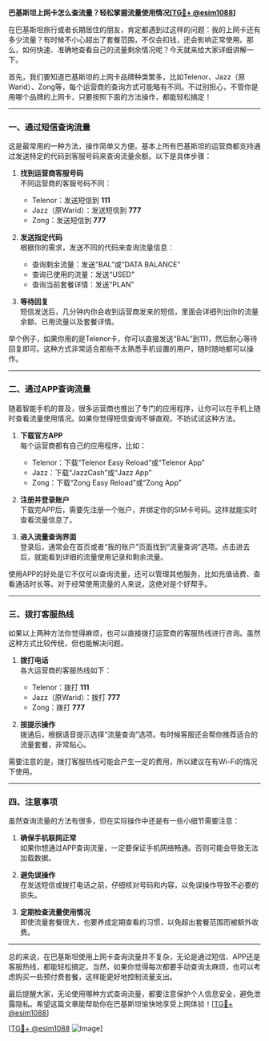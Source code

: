 **巴基斯坦上网卡怎么查流量？轻松掌握流量使用情况[[TG💪+ @esim1088](https://t.me/s/esim1088)]**

在巴基斯坦旅行或者长期居住的朋友，肯定都遇到过这样的问题：我的上网卡还有多少流量？有时候不小心超出了套餐范围，不仅会扣钱，还会影响正常使用。那么，如何快速、准确地查看自己的流量剩余情况呢？今天就来给大家详细讲解一下。

首先，我们要知道巴基斯坦的上网卡品牌种类繁多，比如Telenor、Jazz（原Warid）、Zong等，每个运营商的查询方式可能略有不同。不过别担心，不管你是用哪个品牌的上网卡，只要按照下面的方法操作，都能轻松搞定！

---

### **一、通过短信查询流量**

这是最常用的一种方法，操作简单又方便。基本上所有巴基斯坦的运营商都支持通过发送特定的代码到客服号码来查询流量余额。以下是具体步骤：

1. **找到运营商客服号码**  
   不同运营商的客服号码不同：
   - Telenor：发送短信到 **111**
   - Jazz（原Warid）：发送短信到 **777**
   - Zong：发送短信到 **777**

2. **发送指定代码**  
   根据你的需求，发送不同的代码来查询流量信息：
   - 查询剩余流量：发送“BAL”或“DATA BALANCE”
   - 查询已使用的流量：发送“USED”
   - 查询当前套餐详情：发送“PLAN”

3. **等待回复**  
   短信发送后，几分钟内你会收到运营商发来的短信，里面会详细列出你的流量余额、已用流量以及套餐详情。

举个例子，如果你用的是Telenor卡，你可以直接发送“BAL”到111，然后耐心等待回复即可。这种方式非常适合那些不太熟悉手机设置的用户，随时随地都可以操作。

---

### **二、通过APP查询流量**

随着智能手机的普及，很多运营商也推出了专门的应用程序，让你可以在手机上随时查看流量使用情况。如果你觉得短信查询不够直观，不妨试试这种方法。

1. **下载官方APP**  
   每个运营商都有自己的应用程序，比如：
   - Telenor：下载“Telenor Easy Reload”或“Telenor App”
   - Jazz：下载“JazzCash”或“Jazz App”
   - Zong：下载“Zong Easy Reload”或“Zong App”

2. **注册并登录账户**  
   下载完APP后，需要先注册一个账户，并绑定你的SIM卡号码。这样就能实时查看流量信息了。

3. **进入流量查询界面**  
   登录后，通常会在首页或者“我的账户”页面找到“流量查询”选项。点击进去后，就能看到详细的流量使用记录和剩余流量。

使用APP的好处是它不仅可以查询流量，还可以管理其他服务，比如充值话费、查看通话时长等。对于经常使用流量的人来说，这绝对是个好帮手。

---

### **三、拨打客服热线**

如果以上两种方法你觉得麻烦，也可以直接拨打运营商的客服热线进行咨询。虽然这种方式比较传统，但也能解决问题。

1. **拨打电话**  
   各大运营商的客服热线如下：
   - Telenor：拨打 **111**
   - Jazz（原Warid）：拨打 **777**
   - Zong：拨打 **777**

2. **按提示操作**  
   拨通后，根据语音提示选择“流量查询”选项。有时候客服还会帮你推荐适合的流量套餐，非常贴心。

需要注意的是，拨打客服热线可能会产生一定的费用，所以建议在有Wi-Fi的情况下使用。

---

### **四、注意事项**

虽然查询流量的方法有很多，但在实际操作中还是有一些小细节需要注意：

1. **确保手机联网正常**  
   如果你想通过APP查询流量，一定要保证手机网络畅通。否则可能会导致无法加载数据。

2. **避免误操作**  
   在发送短信或拨打电话之前，仔细核对号码和内容，以免误操作导致不必要的损失。

3. **定期检查流量使用情况**  
   即使流量套餐很大，也要养成定期查看的习惯，以免超出套餐范围而被额外收费。

---

总的来说，在巴基斯坦使用上网卡查询流量并不复杂，无论是通过短信、APP还是客服热线，都能轻松搞定。当然，如果你觉得每次都要手动查询太麻烦，也可以考虑购买一些预付费套餐，这样能更好地控制流量支出。

最后提醒大家，无论使用哪种方式查询流量，都要注意保护个人信息安全，避免泄露隐私。希望这篇文章能帮助你在巴基斯坦愉快地享受上网体验！[[TG💪+ @esim1088](https://t.me/s/esim1088)]

[[TG💪+ @esim1088](https://t.me/s/esim1088) ![Image](https://i.postimg.cc/4NQfJmqS/Snipaste-2025-05-13-00-14-12.png)]